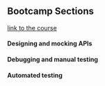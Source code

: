 ## Bootcamp Sections

[link to the course](https://web.postman.co/bootcamp)

#### Designing and mocking APIs

#### Debugging and manual testing

#### Automated testing
